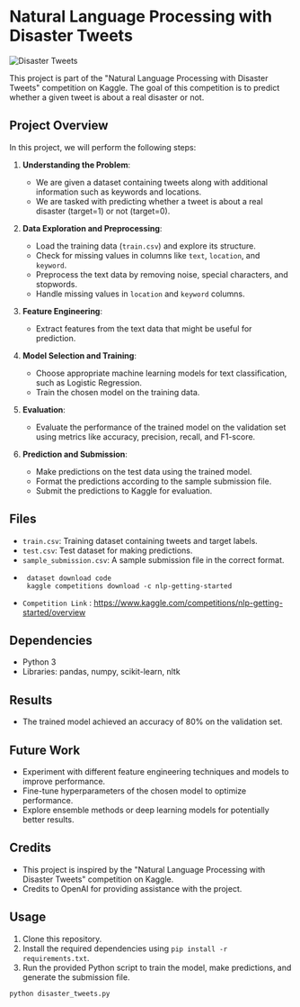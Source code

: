 


# Natural Language Processing with Disaster Tweets

  ![Disaster Tweets](https://github.com/DeepPanday047/Kaggle_Competition-Knowledge-/assets/106895885/a0a8f8b0-ef1c-4dfd-9994-b585f9be2544)




This project is part of the "Natural Language Processing with Disaster Tweets" competition on Kaggle. The goal of this competition is to predict whether a given tweet is about a real disaster or not.

## Project Overview

In this project, we will perform the following steps:

1. **Understanding the Problem**:
    - We are given a dataset containing tweets along with additional information such as keywords and locations.
    - We are tasked with predicting whether a tweet is about a real disaster (target=1) or not (target=0).

2. **Data Exploration and Preprocessing**:
    - Load the training data (`train.csv`) and explore its structure.
    - Check for missing values in columns like `text`, `location`, and `keyword`.
    - Preprocess the text data by removing noise, special characters, and stopwords.
    - Handle missing values in `location` and `keyword` columns.

3. **Feature Engineering**:
    - Extract features from the text data that might be useful for prediction.
    

4. **Model Selection and Training**:
    - Choose appropriate machine learning models for text classification, such as Logistic Regression.
    - Train the chosen model on the training data.

5. **Evaluation**:
    - Evaluate the performance of the trained model on the validation set using metrics like accuracy, precision, recall, and F1-score.

6. **Prediction and Submission**:
    - Make predictions on the test data using the trained model.
    - Format the predictions according to the sample submission file.
    - Submit the predictions to Kaggle for evaluation.

## Files

- `train.csv`: Training dataset containing tweets and target labels.
- `test.csv`: Test dataset for making predictions.
- `sample_submission.csv`: A sample submission file in the correct format.
- ```
   dataset download code
   kaggle competitions download -c nlp-getting-started
- `Competition Link` :  https://www.kaggle.com/competitions/nlp-getting-started/overview

## Dependencies

- Python 3
- Libraries: pandas, numpy, scikit-learn, nltk

## Results
* The trained model achieved an accuracy of 80% on the validation set.

## Future Work
* Experiment with different feature engineering techniques and models to improve performance.
* Fine-tune hyperparameters of the chosen model to optimize performance.
* Explore ensemble methods or deep learning models for potentially better results.

## Credits
* This project is inspired by the "Natural Language Processing with Disaster Tweets" competition on Kaggle.
* Credits to OpenAI for providing assistance with the project.

## Usage

1. Clone this repository.
2. Install the required dependencies using `pip install -r requirements.txt`.
3. Run the provided Python script to train the model, make predictions, and generate the submission file.

```bash
python disaster_tweets.py 




